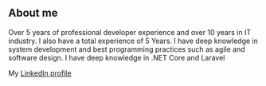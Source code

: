 ## About me
Over 5 years of professional developer experience and over 10 years in IT industry. I also have a total experience of 5 Years. I have deep knowledge in system development and best programming practices such as agile and software design. I have deep knowledge in .NET Core and Laravel

My [LinkedIn profile](https://www.linkedin.com/in/soo-yong-poh-07210740/)
